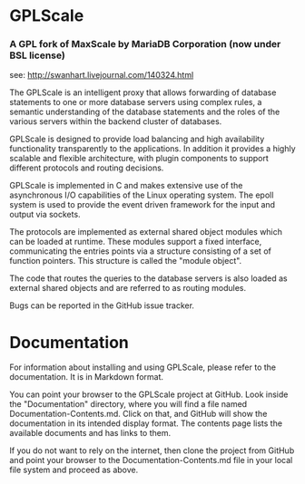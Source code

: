 # GPLScale
### A GPL fork of MaxScale by MariaDB Corporation (now under BSL license)
see: http://swanhart.livejournal.com/140324.html

The  GPLScale is an intelligent proxy that allows
forwarding of database statements to one or more database servers using
complex rules, a semantic understanding of the database statements and the
roles of the various servers within the backend cluster of databases.

GPLScale is designed to provide load balancing and high availability
functionality transparently to the applications. In addition it provides
a highly scalable and flexible architecture, with plugin components to
support different protocols and routing decisions.

GPLScale is implemented in C and makes extensive use of the
asynchronous I/O capabilities of the Linux operating system. The epoll
system is used to provide the event driven framework for the input and
output via sockets.

The protocols are implemented as external shared object modules which
can be loaded at runtime. These modules support a fixed interface,
communicating the entries points via a structure consisting of a set of
function pointers. This structure is called the "module object".

The code that routes the queries to the database servers is also loaded
as external shared objects and are referred to as routing modules.

Bugs can be reported in the GitHub issue tracker.

# Documentation

For information about installing and using GPLScale, please refer to the
documentation. It is in Markdown format.

You can point your browser to the GPLScale project at GitHub. Look
inside the "Documentation" directory, where you will find a file named
Documentation-Contents.md. Click on that, and GitHub will show the
documentation in its intended display format. The contents page lists
the available documents and has links to them.

If you do not want to rely on the internet, then clone the project
from GitHub and point your browser to the Documentation-Contents.md
file in your local file system and proceed as above.
